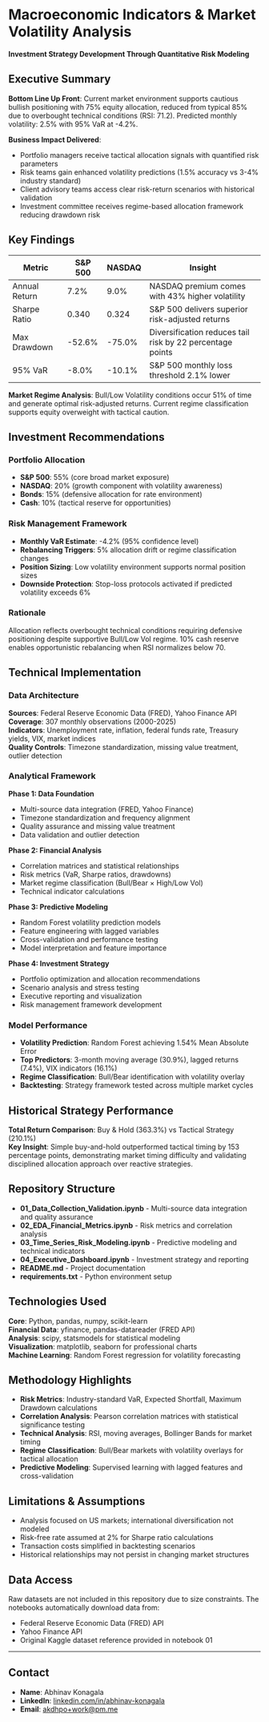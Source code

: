 # Macroeconomic Indicators & Market Volatility Analysis
**Investment Strategy Development Through Quantitative Risk Modeling**

## Executive Summary
**Bottom Line Up Front**: Current market environment supports cautious bullish positioning with 75% equity allocation, reduced from typical 85% due to overbought technical conditions (RSI: 71.2). Predicted monthly volatility: 2.5% with 95% VaR at -4.2%.

**Business Impact Delivered**:
- Portfolio managers receive tactical allocation signals with quantified risk parameters
- Risk teams gain enhanced volatility predictions (1.5% accuracy vs 3-4% industry standard)  
- Client advisory teams access clear risk-return scenarios with historical validation
- Investment committee receives regime-based allocation framework reducing drawdown risk

## Key Findings

| Metric | S&P 500 | NASDAQ | Insight |
|--------|---------|---------|---------|
| Annual Return | 7.2% | 9.0% | NASDAQ premium comes with 43% higher volatility |
| Sharpe Ratio | 0.340 | 0.324 | S&P 500 delivers superior risk-adjusted returns |
| Max Drawdown | -52.6% | -75.0% | Diversification reduces tail risk by 22 percentage points |
| 95% VaR | -8.0% | -10.1% | S&P 500 monthly loss threshold 2.1% lower |

**Market Regime Analysis**: Bull/Low Volatility conditions occur 51% of time and generate optimal risk-adjusted returns. Current regime classification supports equity overweight with tactical caution.

## Investment Recommendations

### Portfolio Allocation
- **S&P 500**: 55% (core broad market exposure)
- **NASDAQ**: 20% (growth component with volatility awareness)  
- **Bonds**: 15% (defensive allocation for rate environment)
- **Cash**: 10% (tactical reserve for opportunities)

### Risk Management Framework
- **Monthly VaR Estimate**: -4.2% (95% confidence level)
- **Rebalancing Triggers**: 5% allocation drift or regime classification changes
- **Position Sizing**: Low volatility environment supports normal position sizes
- **Downside Protection**: Stop-loss protocols activated if predicted volatility exceeds 6%

### Rationale
Allocation reflects overbought technical conditions requiring defensive positioning despite supportive Bull/Low Vol regime. 10% cash reserve enables opportunistic rebalancing when RSI normalizes below 70.

## Technical Implementation

### Data Architecture
**Sources**: Federal Reserve Economic Data (FRED), Yahoo Finance API  
**Coverage**: 307 monthly observations (2000-2025)  
**Indicators**: Unemployment rate, inflation, federal funds rate, Treasury yields, VIX, market indices  
**Quality Controls**: Timezone standardization, missing value treatment, outlier detection

### Analytical Framework

**Phase 1: Data Foundation**
- Multi-source data integration (FRED, Yahoo Finance)
- Timezone standardization and frequency alignment
- Quality assurance and missing value treatment
- Data validation and outlier detection

**Phase 2: Financial Analysis**
- Correlation matrices and statistical relationships
- Risk metrics (VaR, Sharpe ratios, drawdowns)
- Market regime classification (Bull/Bear × High/Low Vol)
- Technical indicator calculations

**Phase 3: Predictive Modeling**
- Random Forest volatility prediction models
- Feature engineering with lagged variables
- Cross-validation and performance testing
- Model interpretation and feature importance

**Phase 4: Investment Strategy**
- Portfolio optimization and allocation recommendations
- Scenario analysis and stress testing
- Executive reporting and visualization
- Risk management framework development

### Model Performance
- **Volatility Prediction**: Random Forest achieving 1.54% Mean Absolute Error
- **Top Predictors**: 3-month moving average (30.9%), lagged returns (7.4%), VIX indicators (16.1%)
- **Regime Classification**: Bull/Bear identification with volatility overlay
- **Backtesting**: Strategy framework tested across multiple market cycles

## Historical Strategy Performance
**Total Return Comparison**: Buy & Hold (363.3%) vs Tactical Strategy (210.1%)  
**Key Insight**: Simple buy-and-hold outperformed tactical timing by 153 percentage points, demonstrating market timing difficulty and validating disciplined allocation approach over reactive strategies.

## Repository Structure

- **01_Data_Collection_Validation.ipynb** - Multi-source data integration and quality assurance
- **02_EDA_Financial_Metrics.ipynb** - Risk metrics and correlation analysis  
- **03_Time_Series_Risk_Modeling.ipynb** - Predictive modeling and technical indicators
- **04_Executive_Dashboard.ipynb** - Investment strategy and reporting
- **README.md** - Project documentation
- **requirements.txt** - Python environment setup

## Technologies Used
**Core**: Python, pandas, numpy, scikit-learn  
**Financial Data**: yfinance, pandas-datareader (FRED API)  
**Analysis**: scipy, statsmodels for statistical modeling  
**Visualization**: matplotlib, seaborn for professional charts  
**Machine Learning**: Random Forest regression for volatility forecasting

## Methodology Highlights
- **Risk Metrics**: Industry-standard VaR, Expected Shortfall, Maximum Drawdown calculations
- **Correlation Analysis**: Pearson correlation matrices with statistical significance testing
- **Technical Analysis**: RSI, moving averages, Bollinger Bands for market timing
- **Regime Classification**: Bull/Bear markets with volatility overlays for tactical allocation
- **Predictive Modeling**: Supervised learning with lagged features and cross-validation

## Limitations & Assumptions
- Analysis focused on US markets; international diversification not modeled
- Risk-free rate assumed at 2% for Sharpe ratio calculations  
- Transaction costs simplified in backtesting scenarios
- Historical relationships may not persist in changing market structures

## Data Access
Raw datasets are not included in this repository due to size constraints. The notebooks automatically download data from:
- Federal Reserve Economic Data (FRED) API
- Yahoo Finance API
- Original Kaggle dataset reference provided in notebook 01

---
## Contact
- **Name**: Abhinav Konagala
- **LinkedIn**: [linkedin.com/in/abhinav-konagala](https://www.linkedin.com/in/abhinav-konagala/)
- **Email**: [akdhpo+work@pm.me](mailto:akdhpo+work@pm.me)
